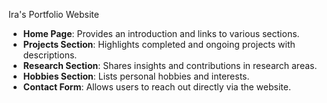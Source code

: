 Ira's Portfolio Website
- **Home Page**: Provides an introduction and links to various sections.
- **Projects Section**: Highlights completed and ongoing projects with descriptions.
- **Research Section**: Shares insights and contributions in research areas.
- **Hobbies Section**: Lists personal hobbies and interests.
- **Contact Form**: Allows users to reach out directly via the website.
